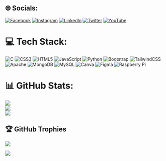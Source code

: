 
## 🌐 Socials:
[![Facebook](https://img.shields.io/badge/Facebook-%231877F2.svg?logo=Facebook&logoColor=white)](https://www.facebook.com/pritesh.bhardwaj.543) [![Instagram](https://img.shields.io/badge/Instagram-%23E4405F.svg?logo=Instagram&logoColor=white)](https://instagram.com/pritesh_rajput31) [![LinkedIn](https://img.shields.io/badge/LinkedIn-%230077B5.svg?logo=linkedin&logoColor=white)](https://www.linkedin.com/in/rajputpritesh1) [![Twitter](https://img.shields.io/badge/Twitter-%231DA1F2.svg?logo=Twitter&logoColor=white)](https://twitter.com/priteshcaa) [![YouTube](https://img.shields.io/badge/YouTube-%23FF0000.svg?logo=YouTube&logoColor=white)](https://youtube.com/@codewithpritesh) 

# 💻 Tech Stack:
![C](https://img.shields.io/badge/c-%2300599C.svg?style=for-the-badge&logo=c&logoColor=white) ![CSS3](https://img.shields.io/badge/css3-%231572B6.svg?style=for-the-badge&logo=css3&logoColor=white) ![HTML5](https://img.shields.io/badge/html5-%23E34F26.svg?style=for-the-badge&logo=html5&logoColor=white) ![JavaScript](https://img.shields.io/badge/javascript-%23323330.svg?style=for-the-badge&logo=javascript&logoColor=%23F7DF1E) ![Python](https://img.shields.io/badge/python-3670A0?style=for-the-badge&logo=python&logoColor=ffdd54) ![Bootstrap](https://img.shields.io/badge/bootstrap-%23563D7C.svg?style=for-the-badge&logo=bootstrap&logoColor=white) ![TailwindCSS](https://img.shields.io/badge/tailwindcss-%2338B2AC.svg?style=for-the-badge&logo=tailwind-css&logoColor=white) ![Apache](https://img.shields.io/badge/apache-%23D42029.svg?style=for-the-badge&logo=apache&logoColor=white) ![MongoDB](https://img.shields.io/badge/MongoDB-%234ea94b.svg?style=for-the-badge&logo=mongodb&logoColor=white) ![MySQL](https://img.shields.io/badge/mysql-%2300f.svg?style=for-the-badge&logo=mysql&logoColor=white) ![Canva](https://img.shields.io/badge/Canva-%2300C4CC.svg?style=for-the-badge&logo=Canva&logoColor=white) 	![Figma](https://img.shields.io/badge/figma-%23F24E1E.svg?style=for-the-badge&logo=figma&logoColor=white) ![Raspberry Pi](https://img.shields.io/badge/-RaspberryPi-C51A4A?style=for-the-badge&logo=Raspberry-Pi)
# 📊 GitHub Stats:
![](https://github-readme-stats.vercel.app/api?username=rajputpritesh1&theme=dark&hide_border=false&include_all_commits=true&count_private=true)<br/>
![](https://github-readme-streak-stats.herokuapp.com/?user=rajputpritesh1&theme=dark&hide_border=false)<br/>
![](https://github-readme-stats.vercel.app/api/top-langs/?username=rajputpritesh1&theme=dark&hide_border=false&include_all_commits=true&count_private=true&layout=compact)

## 🏆 GitHub Trophies
![](https://github-profile-trophy.vercel.app/?username=rajputpritesh1&theme=discord&no-frame=false&no-bg=false&margin-w=4)

[![](https://visitcount.itsvg.in/api?id=vinijais&icon=0&color=0)](https://visitcount.itsvg.in)
